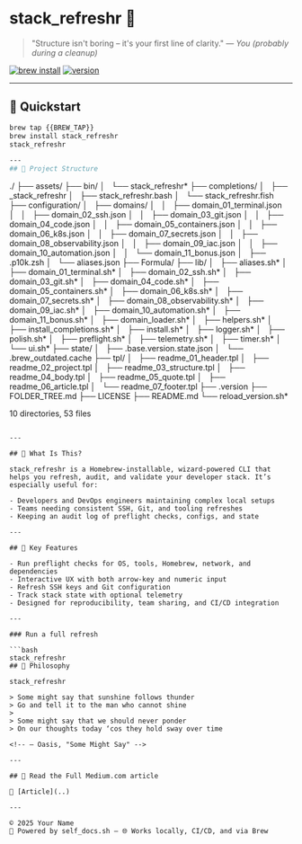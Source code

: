 # stack_refreshr 🌳

> "Structure isn't boring – it's your first line of clarity." — *You (probably during a cleanup)*

[![brew install](https://img.shields.io/badge/brew--install-success-green?logo=homebrew)](https://github.com/raymonepping/homebrew-stack_refreshr)
[![version](https://img.shields.io/badge/version-1.2.1-blue)](https://github.com/raymonepping/homebrew-stack_refreshr)

---

## 🚀 Quickstart

```bash
brew tap {{BREW_TAP}}
brew install stack_refreshr
stack_refreshr

---
## 📂 Project Structure

```
./
├── assets/
├── bin/
│   └── stack_refreshr*
├── completions/
│   ├── _stack_refreshr
│   ├── stack_refreshr.bash
│   └── stack_refreshr.fish
├── configuration/
│   ├── domains/
│   │   ├── domain_01_terminal.json
│   │   ├── domain_02_ssh.json
│   │   ├── domain_03_git.json
│   │   ├── domain_04_code.json
│   │   ├── domain_05_containers.json
│   │   ├── domain_06_k8s.json
│   │   ├── domain_07_secrets.json
│   │   ├── domain_08_observability.json
│   │   ├── domain_09_iac.json
│   │   ├── domain_10_automation.json
│   │   └── domain_11_bonus.json
│   ├── .p10k.zsh
│   └── aliases.json
├── Formula/
├── lib/
│   ├── aliases.sh*
│   ├── domain_01_terminal.sh*
│   ├── domain_02_ssh.sh*
│   ├── domain_03_git.sh*
│   ├── domain_04_code.sh*
│   ├── domain_05_containers.sh*
│   ├── domain_06_k8s.sh*
│   ├── domain_07_secrets.sh*
│   ├── domain_08_observability.sh*
│   ├── domain_09_iac.sh*
│   ├── domain_10_automation.sh*
│   ├── domain_11_bonus.sh*
│   ├── domain_loader.sh*
│   ├── helpers.sh*
│   ├── install_completions.sh*
│   ├── install.sh*
│   ├── logger.sh*
│   ├── polish.sh*
│   ├── preflight.sh*
│   ├── telemetry.sh*
│   ├── timer.sh*
│   └── ui.sh*
├── state/
│   ├── .base.version.state.json
│   └── .brew_outdated.cache
├── tpl/
│   ├── readme_01_header.tpl
│   ├── readme_02_project.tpl
│   ├── readme_03_structure.tpl
│   ├── readme_04_body.tpl
│   ├── readme_05_quote.tpl
│   ├── readme_06_article.tpl
│   └── readme_07_footer.tpl
├── .version
├── FOLDER_TREE.md
├── LICENSE
├── README.md
└── reload_version.sh*

10 directories, 53 files
```

---

## 🧭 What Is This?

stack_refreshr is a Homebrew-installable, wizard-powered CLI that helps you refresh, audit, and validate your developer stack. It’s especially useful for:

- Developers and DevOps engineers maintaining complex local setups
- Teams needing consistent SSH, Git, and tooling refreshes
- Keeping an audit log of preflight checks, configs, and state

---

## 🔑 Key Features

- Run preflight checks for OS, tools, Homebrew, network, and dependencies  
- Interactive UX with both arrow-key and numeric input  
- Refresh SSH keys and Git configuration  
- Track stack state with optional telemetry  
- Designed for reproducibility, team sharing, and CI/CD integration  

---

### Run a full refresh

```bash
stack_refreshr
## 🧠 Philosophy

stack_refreshr 

> Some might say that sunshine follows thunder  
> Go and tell it to the man who cannot shine  
>
> Some might say that we should never ponder  
> On our thoughts today ‘cos they hold sway over time

<!-- — Oasis, "Some Might Say" -->

---

## 📘 Read the Full Medium.com article

📖 [Article](..) 

---

© 2025 Your Name  
🧠 Powered by self_docs.sh — 🌐 Works locally, CI/CD, and via Brew
